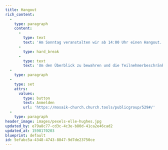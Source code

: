```yaml
---
title: Hangout
rich_content:
  -
    type: paragraph
    content:
      -
        type: text
        text: 'Am Sonntag veranstalten wir ab 14:00 Uhr einen Hangout.'
      -
        type: hard_break
      -
        type: text
        text: 'Um den Überblick zu bewahren und die Teilnehmerbeschränkung einzuhalten, ist es wichtig, dass du dich anmeldest. Nähere Infos erhältst du per Mail / WhatsApp. '
  -
    type: paragraph
  -
    type: set
    attrs:
      values:
        type: button
        text: Anmelden
        url: 'https://mosaik-church.church.tools/publicgroup/529#/'
  -
    type: paragraph
header_image: images/pexels-elle-hughes.jpg
updated_by: e79a8c77-cd3c-4c3e-b80d-41ca2e46cad2
updated_at: 1598170203
blueprint: default
id: 5efabc5a-4348-4743-8847-9d7de23750ce
---
```

